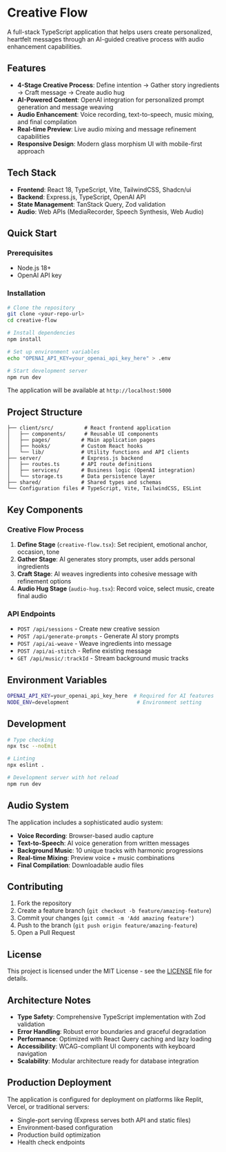 # Creative Flow

A full-stack TypeScript application that helps users create personalized, heartfelt messages through an AI-guided creative process with audio enhancement capabilities.

## Features

- **4-Stage Creative Process**: Define intention → Gather story ingredients → Craft message → Create audio hug
- **AI-Powered Content**: OpenAI integration for personalized prompt generation and message weaving
- **Audio Enhancement**: Voice recording, text-to-speech, music mixing, and final compilation
- **Real-time Preview**: Live audio mixing and message refinement capabilities
- **Responsive Design**: Modern glass morphism UI with mobile-first approach

## Tech Stack

- **Frontend**: React 18, TypeScript, Vite, TailwindCSS, Shadcn/ui
- **Backend**: Express.js, TypeScript, OpenAI API
- **State Management**: TanStack Query, Zod validation
- **Audio**: Web APIs (MediaRecorder, Speech Synthesis, Web Audio)

## Quick Start

### Prerequisites
- Node.js 18+ 
- OpenAI API key

### Installation

```bash
# Clone the repository
git clone <your-repo-url>
cd creative-flow

# Install dependencies
npm install

# Set up environment variables
echo "OPENAI_API_KEY=your_openai_api_key_here" > .env

# Start development server
npm run dev
```

The application will be available at `http://localhost:5000`

## Project Structure

```
├── client/src/          # React frontend application
│   ├── components/      # Reusable UI components
│   ├── pages/          # Main application pages
│   ├── hooks/          # Custom React hooks
│   └── lib/            # Utility functions and API clients
├── server/             # Express.js backend
│   ├── routes.ts       # API route definitions
│   ├── services/       # Business logic (OpenAI integration)
│   └── storage.ts      # Data persistence layer
├── shared/             # Shared types and schemas
└── Configuration files # TypeScript, Vite, TailwindCSS, ESLint
```

## Key Components

### Creative Flow Process
1. **Define Stage** (`creative-flow.tsx`): Set recipient, emotional anchor, occasion, tone
2. **Gather Stage**: AI generates story prompts, user adds personal ingredients
3. **Craft Stage**: AI weaves ingredients into cohesive message with refinement options
4. **Audio Hug Stage** (`audio-hug.tsx`): Record voice, select music, create final audio

### API Endpoints
- `POST /api/sessions` - Create new creative session
- `POST /api/generate-prompts` - Generate AI story prompts
- `POST /api/ai-weave` - Weave ingredients into message
- `POST /api/ai-stitch` - Refine existing message
- `GET /api/music/:trackId` - Stream background music tracks

## Environment Variables

```bash
OPENAI_API_KEY=your_openai_api_key_here  # Required for AI features
NODE_ENV=development                      # Environment setting
```

## Development

```bash
# Type checking
npx tsc --noEmit

# Linting
npx eslint .

# Development server with hot reload
npm run dev
```

## Audio System

The application includes a sophisticated audio system:
- **Voice Recording**: Browser-based audio capture
- **Text-to-Speech**: AI voice generation from written messages
- **Background Music**: 10 unique tracks with harmonic progressions
- **Real-time Mixing**: Preview voice + music combinations
- **Final Compilation**: Downloadable audio files

## Contributing

1. Fork the repository
2. Create a feature branch (`git checkout -b feature/amazing-feature`)
3. Commit your changes (`git commit -m 'Add amazing feature'`)
4. Push to the branch (`git push origin feature/amazing-feature`)
5. Open a Pull Request

## License

This project is licensed under the MIT License - see the [LICENSE](LICENSE) file for details.

## Architecture Notes

- **Type Safety**: Comprehensive TypeScript implementation with Zod validation
- **Error Handling**: Robust error boundaries and graceful degradation
- **Performance**: Optimized with React Query caching and lazy loading
- **Accessibility**: WCAG-compliant UI components with keyboard navigation
- **Scalability**: Modular architecture ready for database integration

## Production Deployment

The application is configured for deployment on platforms like Replit, Vercel, or traditional servers:
- Single-port serving (Express serves both API and static files)
- Environment-based configuration
- Production build optimization
- Health check endpoints